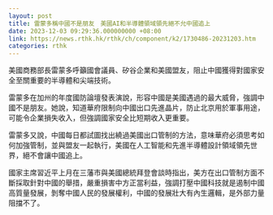 ```yaml
---
layout: post
title: 雷蒙多稱中國不是朋友　美國AI和半導體領域領先絕不允中國追上
date: 2023-12-03 09:29:36.000000000 +08:00
link: https://news.rthk.hk/rthk/ch/component/k2/1730486-20231203.htm
categories: rthk
---
```


美國商務部長雷蒙多呼籲國會議員、矽谷企業和美國盟友，阻止中國獲得對國家安全至關重要的半導體和尖端技術。

雷蒙多在加州的年度國防論壇發表演說，形容中國是美國遇過的最大威脅，強調中國不是朋友。她說，知道華府限制向中國出口先進晶片，防止北京用於軍事用途，可能令企業損失收入，但強調國家安全比短期收入更重要。

雷蒙多又說，中國每日都試圖找出繞過美國出口管制的方法，意味華府必須思考如何加強管制，並與盟友一起執行，美國在人工智能和先進半導體設計領域領先世界，絕不會讓中國追上。

國家主席習近平上月在三藩市與美國總統拜登會談時指出，美方在出口管制方面不斷採取針對中國的舉措，嚴重損害中方正當利益，強調打壓中國科技就是遏制中國高質量發展，剝奪中國人民的發展權利，中國的發展壯大有內生邏輯，是外部力量阻擋不了。
